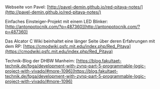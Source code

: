 Webseite von Pavel: [http://pavel-demin.github.io/red-pitaya-notes/](http://pavel-demin.github.io/red-pitaya-notes/)

Einfaches Einsteiger-Projekt mit einem LED Blinker: [http://antonpotocnik.com/?p=487360](http://antonpotocnik.com/?p=487360)

Das Alcator C Wiki beinhaltet eine länger Seite über deren Erfahrungen mit dem RP: [https://cmodwiki.psfc.mit.edu/index.php/Red_Pitaya](https://cmodwiki.psfc.mit.edu/index.php/Red_Pitaya)

Technik-Blog der DHBW Manheim: [https://blog.fakultaet-technik.de/fpga/development-with-zynq-part-5-programmable-logic-project-with-vivado/#more-1096](https://blog.fakultaet-technik.de/fpga/development-with-zynq-part-5-programmable-logic-project-with-vivado/#more-1096)


